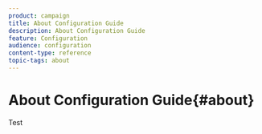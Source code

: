 ```yaml
---
product: campaign
title: About Configuration Guide
description: About Configuration Guide
feature: Configuration
audience: configuration
content-type: reference
topic-tags: about
---
```


# About Configuration Guide{#about}



Test


